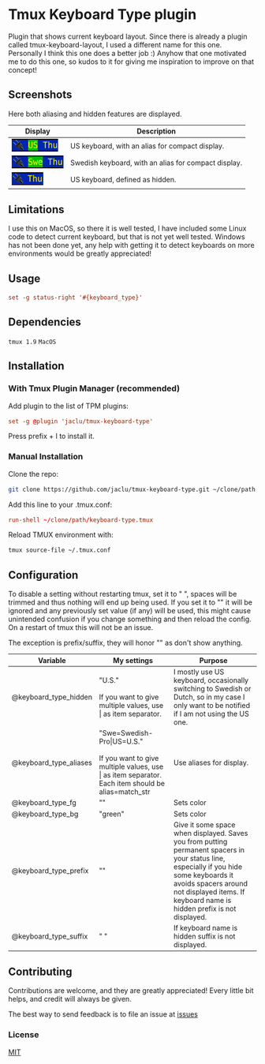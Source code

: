 # Tmux Keyboard Type plugin

Plugin that shows current keyboard layout. Since there is already a plugin called tmux-keyboard-layout, I used a different name for this one. Personally I think this one does a better job :) Anyhow that one motivated me to do this one, so kudos to it for giving me inspiration to improve on that concept!

## Screenshots

Here both aliasing and hidden features are displayed.

| Display                                            | Description                                          |
| -------------------------------------------------- | ---------------------------------------------------- |
| ![disconnected_default](/assets/Screenshot-us.png) | US keyboard, with an alias for compact display.      |
| ![disconnected_no_bg](/assets/Screenshot-swe.png)  | Swedish keyboard, with an alias for compact display. |
| ![connecting](/assets/Screenshot-hidden.png)       | US keyboard, defined as hidden.                      |

## Limitations

I use this on MacOS, so there it is well tested, I have included some Linux code to detect current keyboard, but that is not yet well tested. Windows has not been done yet, any help with getting it to detect keyboards on more environments would be greatly appreciated!

## Usage

```tmux.conf
set -g status-right '#{keyboard_type}'
```

## Dependencies

`tmux 1.9` `MacOS`

## Installation

### With Tmux Plugin Manager (recommended)

Add plugin to the list of TPM plugins:

```tmux.conf
set -g @plugin 'jaclu/tmux-keyboard-type'
```

Press prefix + I to install it.

### Manual Installation

Clone the repo:

```bash
git clone https://github.com/jaclu/tmux-keyboard-type.git ~/clone/path
```

Add this line to your .tmux.conf:

```tmux.conf
run-shell ~/clone/path/keyboard-type.tmux
```

Reload TMUX environment with:

```bash
tmux source-file ~/.tmux.conf
```

## Configuration

To disable a setting without restarting tmux, set it to " ", spaces will be trimmed and thus nothing will end up being used. If you set it to "" it will be ignored and any previously set value (if any) will be used, this might cause unintended confusion if you change something and then reload the config. On a restart of tmux this will not be an issue.

The exception is prefix/suffix, they will honor "" as don't show anything.

| Variable               | My settings                                                                                                                           | Purpose                                                                                                                                                                                                                                  |
| ---------------------- | ------------------------------------------------------------------------------------------------------------------------------------- | ---------------------------------------------------------------------------------------------------------------------------------------------------------------------------------------------------------------------------------------- |
| @keyboard_type_hidden  | "U.S."<br><br> If you want to give multiple values, use \| as item separator.                                                         | I mostly use US keyboard, occasionally switching to Swedish or Dutch, so in my case I only want to be notified if I am not using the US one.                                                                                             |
| @keyboard_type_aliases | "Swe=Swedish-Pro\|US=U.S."<br><br> If you want to give multiple values, use \| as item separator. Each item should be alias=match_str | Use aliases for display.                                                                                                                                                                                                                 |
| @keyboard_type_fg      | ""                                                                                                                                    | Sets color                                                                                                                                                                                                                               |
| @keyboard_type_bg      | "green"                                                                                                                               | Sets color                                                                                                                                                                                                                               |
| @keyboard_type_prefix  | ""                                                                                                                                    | Give it some space when displayed. Saves you from putting permanent spacers in your status line, especially if you hide some keyboards it avoids spacers around not displayed items. If keyboard name is hidden prefix is not displayed. |
| @keyboard_type_suffix  | " "                                                                                                                                   | If keyboard name is hidden suffix is not displayed.                                                                                                                                                                                      |

## Contributing

Contributions are welcome, and they are greatly appreciated! Every little bit helps, and credit will always be given.

The best way to send feedback is to file an issue at [issues](https://github.com/jaclu/tmux-keyboard-type/issues)

### License

[MIT](LICENSE)
